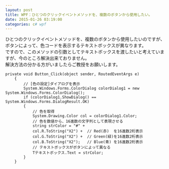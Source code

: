 ```yaml
---
layout: post
title: WPF：ひとつのクリックイベントメソッドを、複数のボタンから使用したい。
date: 2015-01-26 03:19:00
categories: c# wpf
---
```

<!-- {% raw %} -->
<p>ひとつのクリックイベントメソッドを、複数のボタンから使用したいのですが、<br>
ボタンによって、色コードを表示するテキストボックスが異なります。<br>
ですので、このメソッドの引数としてテキストボックスを渡したいと考えていますが、今のところ解決出来ておりません。<br>
解決方法の分かる方がいましたらご教授をお願いします。</p>

<pre><code>private void Button_Click(object sender, RoutedEventArgs e)
    {
        // [色の設定]ダイアログを表示
        System.Windows.Forms.ColorDialog colorDialog1 = new System.Windows.Forms.ColorDialog();
        if (colorDialog1.ShowDialog() == System.Windows.Forms.DialogResult.OK)
        {
            // 色を取得
            System.Drawing.Color col = colorDialog1.Color;
            // 色を数値から、16進数の文字列として表現させる
            string strColor = "#" +
            col.R.ToString("X2") +  // Red(赤)  を16進数2桁表示
            col.G.ToString("X2") +  // Green(緑)を16進数2桁表示
            col.B.ToString("X2");   // Blue(青) を16進数2桁表示
            // テキストボックスがボタンによって異なる
            Tテキストボックス.Text = strColor;
        }
    }
</code></pre>
<!-- {% endraw %} -->
